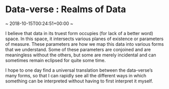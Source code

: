 # Data-verse : Realms of Data
~ 2018-10-15T00:24:51+00:00 ~

I believe that data in its truest form occupies (for lack of a better word) space. In this space, it intersects various planes of existence or parameters of measure. These parameters are how we map this data into various forms that we understand. Some of these parameters are conjoined and are meaningless without the others, but some are merely incidental and can sometimes remain eclipsed for quite some time.

I hope to one day find a universal translation between the data-verse’s many forms, so that I can rapidly see all the different ways in which something can be interpreted without having to first interpret it myself.